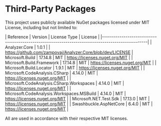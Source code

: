 # Third-Party Packages

This project uses publicly available NuGet packages licensed under MIT License, including but not limited to:

 | Reference                                 | Version | License Type | License                        |
 |-----------------------------------------------------------------------------------------------------|
 | Analyzer.Core                             | 1.0.1   |              | https://github.com/zampovaj/Analyzer.Core/blob/dev/LICENSE
 | Microsoft.Build                           | 17.14.8 | MIT          | https://licenses.nuget.org/MIT |
 | Microsoft.Build.Framework                 | 17.14.8 | MIT          | https://licenses.nuget.org/MIT |
 | Microsoft.Build.Locator                   | 1.9.1   | MIT          | https://licenses.nuget.org/MIT |
 | Microsoft.CodeAnalysis.CSharp             | 4.14.0  | MIT          | https://licenses.nuget.org/MIT |
 | Microsoft.CodeAnalysis.CSharp.Workspaces  | 4.14.0  | MIT          | https://licenses.nuget.org/MIT |
 | Microsoft.CodeAnalysis.Workspaces.MSBuild | 4.14.0  | MIT          | https://licenses.nuget.org/MIT |
 | Microsoft.NET.Test.Sdk                    | 17.13.0 | MIT          | https://licenses.nuget.org/MIT |
 | Swashbuckle.AspNetCore                    | 6.4.0   | MIT          | https://licenses.nuget.org/MIT |

 All are used in accordance with their respective MIT licenses.
